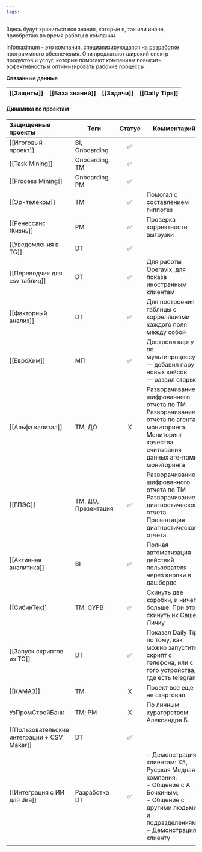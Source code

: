 ```yaml
---
tags:
---
```

Здесь будут храниться все знания, которые я, так или иначе, приобретаю во время работы в компании.

Infomaximum - это компания, специализирующаяся на разработке программного обеспечения. Они предлагают широкий спектр продуктов и услуг, которые помогают компаниям повысить эффективность и оптимизировать рабочие процессы.

**Связанные данные**

| [[Защиты]] | [[База знаний]] | [[Задачи]] | [[Daily Tips]] |
| ---------- | --------------- | ---------- | -------------- |

#### Динамика по проектам

| Защищенные проекты                          | Теги                | Статус | Комментарий                                                                                                                                                  |
| :------------------------------------------ | ------------------- | :----: | ------------------------------------------------------------------------------------------------------------------------------------------------------------ |
| [[Итоговый проект]]                         | BI, Onboarding      |   ✅    |                                                                                                                                                              |
| [[Task Mining]]                             | Onboarding, TM      |   ✅    |                                                                                                                                                              |
| [[Process Mining]]                          | Onboarding, PM      |   ✅    |                                                                                                                                                              |
| [[Эр-телеком]]                              | TM                  |   ✅    | Помогал с составлением гиппотез                                                                                                                              |
| [[Ренессанс Жизнь]]                         | PM                  |   ✅    | Проверка корректности выгрузки                                                                                                                               |
| [[Уведомления в TG]]                        | DT                  |   ✅    |                                                                                                                                                              |
| [[Переводчик для csv таблиц]]               | DT                  |   ✅    | Для работы Operavix, для показа иностранным клиентам                                                                                                         |
| [[Факторный анализ]]                        | DT                  |   ✅    | Для построения таблицы с корреляциями каждого поля между собой                                                                                               |
| [[ЕвроХим]]                                 | МП                  |   ✅    | Достроил карту по мультипроцессу.  <br>— добавил пару новых кейсов  <br>— развил старые                                                                      |
| [[Альфа капитал]]                           | TM, ДО              |   X    | Разворачивание шифрованного отчета по ТМ  <br>Разворачивание отчета по агентам мониторинга.  <br>Мониторинг качества считывания данных агентами мониторинга  |
| [[ГПЭС]]                                    | TM, ДО, Презентация |   ✅    | Разворачивание шифрованного отчета по ТМ  <br>Разворачивание диагностического отчета  <br>Презентация диагностического отчета                                |
| [[Активная аналитика]]                      | BI                  |   ✅    | Полная автоматизация действий пользователя через кнопки в дашборде                                                                                           |
| [[СибинТек]]                                | TM, СУРВ            |   ✅    | Скинуть две коробки, и ничего больше. При этом скинуть их Саше в Личку                                                                                       |
| [[Запуск скриптов из TG]]                   | DT                  |   ✅    | Показал Daily Tips по тому, как можно запустить скрипт с телефона, или с того устройства, где есть telegram                                                  |
| [[КАМАЗ]]                                   | TM                  |   X    | Проект все еще не стартовал                                                                                                                                  |
| УзПромСтройБанк                             | TM; PM              |   X    | По личным кураторством Александра Б.                                                                                                                         |
| [[Пользовательские интеграции + CSV Maker]] | DT                  |   ✅    |                                                                                                                                                              |
| [[Интеграция с ИИ для Jira]]                | Разработка<br>DT    |   ✅    | - Демонстрация клиентам: Х5, Русская Медная компания;<br>- Общение с А. Бочкиным;<br>- Общение с другими людьми и подразделениями;<br>- Демонстрация клиенту |
|                                             |                     |        |                                                                                                                                                              |
